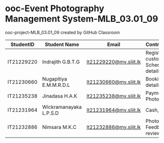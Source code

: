 # ooc-Event Photography Management System-MLB_03.01_09
ooc-project-MLB_03.01_09 created by GitHub Classroom

| StudentID | Student Name | Email | Contributions |
| ----------| ------------ | ------| --------------|
| IT21229220| Indrajith G.B.T.G | It21229220@my.sliit.lk| Registered customer, Schedule details
|IT21230660 |Nugapitiya E.M.M.R.D.L| It21230660@my.sliit.lk | Booking details, Event|
|IT21235238| Jinadasa H.A.K | It21235238@my.sliit.lk | Payment, Photo|
|IT21231964 | Wickramanayaka L.P.S.D| It21231964@my.sliit.lk | Cash, Credit|
|IT21232886 | Nimsara M.K.C|It21232886@my.sliit.lk | Photographer, Feedback and reviews 
